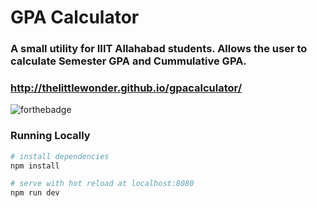 # GPA Calculator

### A small utility for IIIT Allahabad students. Allows the user to calculate Semester GPA and Cummulative GPA.

### http://thelittlewonder.github.io/gpacalculator/
![forthebadge](https://forthebadge.com/images/badges/60-percent-of-the-time-works-every-time.svg)


### Running Locally

``` bash
# install dependencies
npm install

# serve with hot reload at localhost:8080
npm run dev


